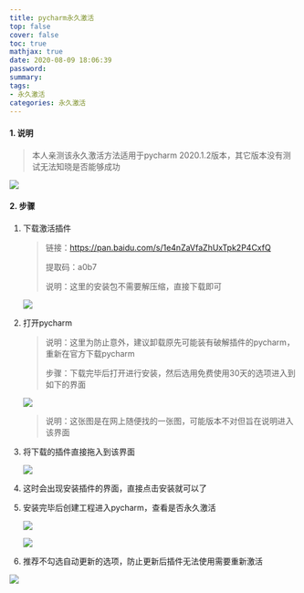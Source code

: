 ```yaml
---
title: pycharm永久激活
top: false
cover: false
toc: true
mathjax: true
date: 2020-08-09 18:06:39
password:
summary:
tags:
- 永久激活
categories: 永久激活
---
```


#### 1. 说明

> 本人亲测该永久激活方法适用于pycharm 2020.1.2版本，其它版本没有测试无法知晓是否能够成功

![](https://raw.githubusercontent.com/DedicationTechnology/picgo/master/img/61.jpg)

#### 2. 步骤

1. 下载激活插件

   > 链接：https://pan.baidu.com/s/1e4nZaVfaZhUxTpk2P4CxfQ 
   >
   > 提取码：a0b7
   >
   > 说明：这里的安装包不需要解压缩，直接下载即可

   ![](https://raw.githubusercontent.com/DedicationTechnology/picgo/master/img/62.jpg)

2. 打开pycharm

   > 说明：这里为防止意外，建议卸载原先可能装有破解插件的pycharm，重新在官方下载pycharm
   >
   > 步骤：下载完毕后打开进行安装，然后选用免费使用30天的选项进入到如下的界面

   ![](https://raw.githubusercontent.com/DedicationTechnology/picgo/master/img/63.jpg)

   > 说明：这张图是在网上随便找的一张图，可能版本不对但旨在说明进入该界面

3. 将下载的插件直接拖入到该界面

   ![](https://raw.githubusercontent.com/DedicationTechnology/picgo/master/img/68.jpg)

4. 这时会出现安装插件的界面，直接点击安装就可以了

5. 安装完毕后创建工程进入pycharm，查看是否永久激活

   ![](https://raw.githubusercontent.com/DedicationTechnology/picgo/master/img/60.jpg)

   ![](https://raw.githubusercontent.com/DedicationTechnology/picgo/master/img/65.jpg)

6. 推荐不勾选自动更新的选项，防止更新后插件无法使用需要重新激活

![](https://raw.githubusercontent.com/DedicationTechnology/picgo/master/img/67.jpg)